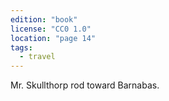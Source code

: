 ```yaml
---
edition: "book"
license: "CC0 1.0"
location: "page 14"
tags:
  - travel
---
```

Mr.
Skullthorp rod toward Barnabas.
